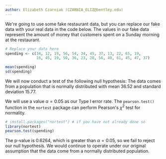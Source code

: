 ```yaml
---
author: Elizabeth Czarniak (CZARNIA_ELIZ@bentley.edu)
---
```


We're going to use some fake restaurant data,
but you can replace our fake data with your real data in the code below.
The values in our fake data represent the amount of money that customers spent
on a Sunday morning at the restaurant.

```R
# Replace your data here
spending <- c(34, 12, 19, 56, 54, 34, 45, 37, 13, 22, 65, 19,
              16, 45, 19, 50, 36, 23, 28, 56, 40, 61, 45, 47, 37)

mean(spending)
sd(spending)
```

We will now conduct a test of the following null hypothesis:
The data comes from a population that is normally distributed with mean 36.52 and standard deviation 15.77.

We will use a value $\alpha=0.05$ as our Type I error rate.
The `pearson.test()` function in the `nortest` package can perform Pearson's $\chi^2$ test for normality.

```R
# install.packages("nortest") # if you have not already done so
library(nortest)
pearson.test(spending)
```

The p-value is 0.6264, which is greater than $\alpha=0.05$, so we fail to reject our null hypothesis.
We would continue to operate under our original assumption that the data come from a normally distributed population.

